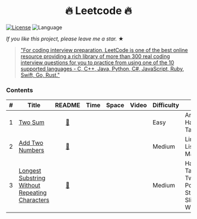 <h1 align="center">
  🔥 Leetcode 🔥
</h1>

<!-- # [LeetCode](https://leetcode.com/problemset/algorithms/)  -->
[![License](https://img.shields.io/badge/license-Apache_2.0-blue.svg)](LICENSE.md) 
![Language](https://img.shields.io/badge/language-Rust%20%2F%20Python-blue.svg)

_If you like this project, please leave me a star._ &#9733;

> ["For coding interview preparation, LeetCode is one of the best online resource providing a rich library of more than 300 real coding interview questions for you to practice from using one of the 10 supported languages - C, C++, Java, Python, C#, JavaScript, Ruby, Swift, Go, Rust."](https://www.quora.com/How-effective-is-Leetcode-for-preparing-for-technical-interviews)

### Contents

|  #  |  Title  |  README  |  Time  |  Space  |  Video  |  Difficulty  |  Tag                   
|-----|---------|:--------:|--------|---------|---------|--------------|-------
|1|[Two Sum](https://leetcode.com/problems/two-sum/)|[:green_book:](src/two-sum)||||Easy|Array, Hash Table|
|2|[Add Two Numbers](https://leetcode.com/problems/add-two-numbers/)|[:green_book:](src/add-two-numbers)||||Medium|Linked List, Math|
|3|[Longest Substring Without Repeating Characters](https://leetcode.com/problems/longest-substring-without-repeating-characters/)|[:green_book:](src/longest_substring_without_repeating_characters)||||Medium|Hash Table, Two Pointers, String, Sliding Window|


